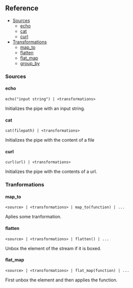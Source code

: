 ## Reference

- [Sources](#sources)
  - [echo](#echo)
  - [cat](#cat)
  - [curl](#curl)
- [Transformations](#transformations)
  - [map_to](#map_to)
  - [flatten](#flatten)
  - [flat_map](#flat_map)
  - [group_by](#group_by)

### Sources
#### echo
```
echo("input string") | <transformations>
```
Initializes the pipe with an input string.

#### cat
```
cat(filepath) | <transformations>
```
Initializes the pipe with the content of a file

#### curl
```
curl(url) | <transformations>
```
Initializes the pipe with the contents of a url.

### Tranformations
#### map_to
```
<source> | <transformations> | map_to(function) | ...
```
Aplies some tranformation.
#### flatten
```
<source> | <transformations> | flatten() | ...
```
Unbox the element of the stream if it is boxed.

#### flat_map
```
<source> | <transformations> | flat_map(function) | ...
```
First unbox the element and then applies the function.
